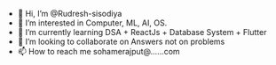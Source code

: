 - 👋 Hi, I’m @Rudresh-sisodiya
- 👀 I’m interested in Computer, ML, AI, OS.
- 🌱 I’m currently learning DSA + ReactJs + Database System + Flutter
- 💞️ I’m looking to collaborate on Answers not on problems
- 📫 How to reach me sohamerajput@......com

<!---
Rudresh-sisode/Rudresh-sisode is a ✨ special ✨ repository because its `README.md` (this file) appears on your GitHub profile.
You can click the Preview link to take a look at your changes.
--->
